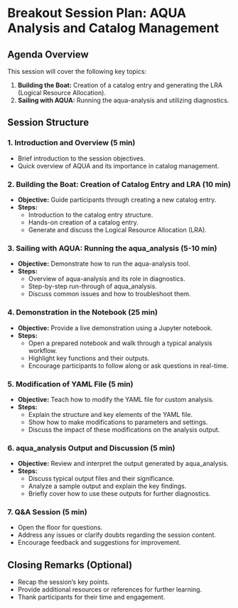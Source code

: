 # Breakout Session Plan: AQUA Analysis and Catalog Management

## Agenda Overview
This session will cover the following key topics:
1. **Building the Boat:** Creation of a catalog entry and generating the LRA (Logical Resource Allocation).
2. **Sailing with AQUA:** Running the aqua-analysis and utilizing diagnostics.

## Session Structure

### 1. **Introduction and Overview (5 min)**
   - Brief introduction to the session objectives.
   - Quick overview of AQUA and its importance in catalog management.

### 2. **Building the Boat: Creation of Catalog Entry and LRA (10 min)**
   - **Objective:** Guide participants through creating a new catalog entry.
   - **Steps:**
     - Introduction to the catalog entry structure.
     - Hands-on creation of a catalog entry.
     - Generate and discuss the Logical Resource Allocation (LRA).

### 3. **Sailing with AQUA: Running the aqua_analysis (5-10 min)**
   - **Objective:** Demonstrate how to run the aqua-analysis tool.
   - **Steps:**
     - Overview of aqua-analysis and its role in diagnostics.
     - Step-by-step run-through of aqua_analysis.
     - Discuss common issues and how to troubleshoot them.

### 4. **Demonstration in the Notebook (25 min)**
   - **Objective:** Provide a live demonstration using a Jupyter notebook.
   - **Steps:**
     - Open a prepared notebook and walk through a typical analysis workflow.
     - Highlight key functions and their outputs.
     - Encourage participants to follow along or ask questions in real-time.

### 5. **Modification of YAML File (5 min)**
   - **Objective:** Teach how to modify the YAML file for custom analysis.
   - **Steps:**
     - Explain the structure and key elements of the YAML file.
     - Show how to make modifications to parameters and settings.
     - Discuss the impact of these modifications on the analysis output.

### 6. **aqua_analysis Output and Discussion (5 min)**
   - **Objective:** Review and interpret the output generated by aqua_analysis.
   - **Steps:**
     - Discuss typical output files and their significance.
     - Analyze a sample output and explain the key findings.
     - Briefly cover how to use these outputs for further diagnostics.

### 7. **Q&A Session (5 min)**
   - Open the floor for questions.
   - Address any issues or clarify doubts regarding the session content.
   - Encourage feedback and suggestions for improvement.

## Closing Remarks (Optional)
   - Recap the session’s key points.
   - Provide additional resources or references for further learning.
   - Thank participants for their time and engagement.
